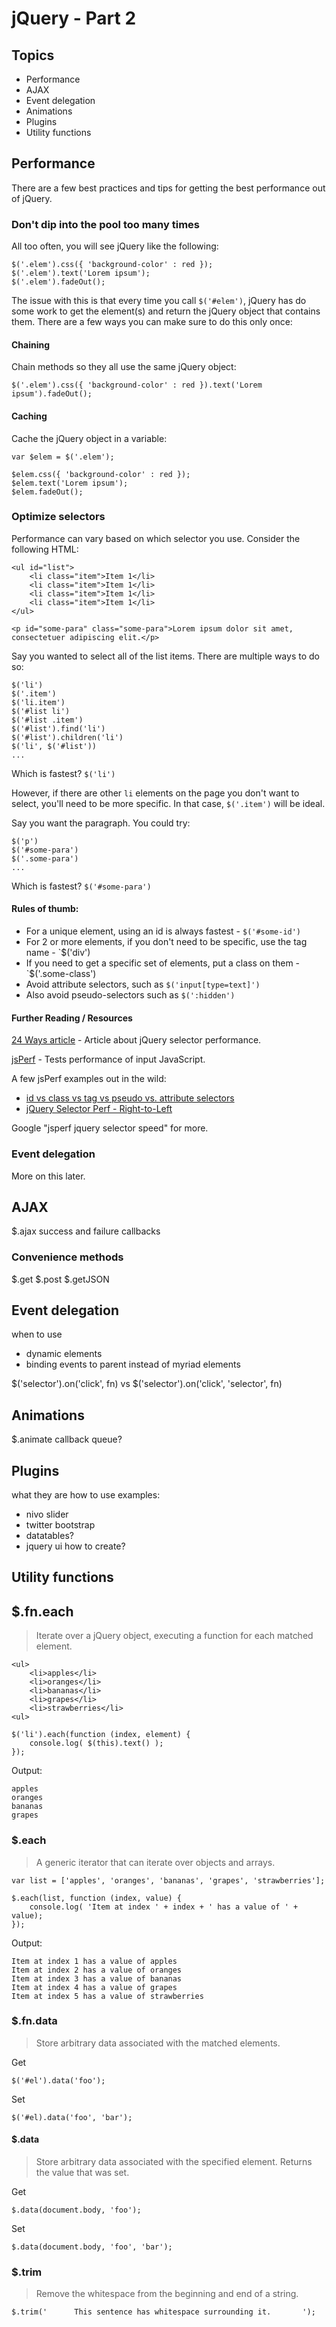 # jQuery - Part 2

## Topics

* Performance
* AJAX
* Event delegation
* Animations
* Plugins
* Utility functions

## Performance

There are a few best practices and tips for getting the best performance out of jQuery.

### Don't dip into the pool too many times

All too often, you will see jQuery like the following:

    $('.elem').css({ 'background-color' : red });
    $('.elem').text('Lorem ipsum');
    $('.elem').fadeOut();

The issue with this is that every time you call `$('#elem')`, jQuery has do some work to get the element(s) and return the jQuery object that contains them. There are a few ways you can make sure to do this only once:

#### Chaining

Chain methods so they all use the same jQuery object:

    $('.elem').css({ 'background-color' : red }).text('Lorem ipsum').fadeOut();

#### Caching

Cache the jQuery object in a variable:

    var $elem = $('.elem');

    $elem.css({ 'background-color' : red });
    $elem.text('Lorem ipsum');
    $elem.fadeOut();

### Optimize selectors

Performance can vary based on which selector you use. Consider the following HTML:

    <ul id="list">
        <li class="item">Item 1</li>
        <li class="item">Item 1</li>
        <li class="item">Item 1</li>
        <li class="item">Item 1</li>
    </ul>

    <p id="some-para" class="some-para">Lorem ipsum dolor sit amet, consectetuer adipiscing elit.</p>

Say you wanted to select all of the list items. There are multiple ways to do so:

    $('li')
    $('.item')
    $('li.item')
    $('#list li')
    $('#list .item')
    $('#list').find('li')
    $('#list').children('li')
    $('li', $('#list'))
    ...

Which is fastest? `$('li')`

However, if there are other `li` elements on the page you don't want to select, you'll need to be more specific. In that case, `$('.item')` will be ideal.

Say you want the paragraph. You could try:

    $('p')
    $('#some-para')
    $('.some-para')
    ...

Which is fastest? `$('#some-para')`

#### Rules of thumb:

* For a unique element, using an id is always fastest - `$('#some-id')`
* For 2 or more elements, if you don't need to be specific, use the tag name - `$('div')
* If you need to get a specific set of elements, put a class on them - `$('.some-class')
* Avoid attribute selectors, such as `$('input[type=text]')`
* Also avoid pseudo-selectors such as `$(':hidden')`

#### Further Reading / Resources

[24 Ways article](http://24ways.org/2011/your-jquery-now-with-less-suck) - Article about jQuery selector performance.

[jsPerf](jsperf.com) - Tests performance of input JavaScript.

A few jsPerf examples out in the wild:

* [id vs class vs tag vs pseudo vs. attribute selectors](http://jsperf.com/id-vs-class-vs-tag-selectors/2)
* [jQuery Selector Perf - Right-to-Left](http://jsperf.com/jquery-selector-perf-right-to-left/91)

Google "jsperf jquery selector speed" for more.


### Event delegation

More on this later.

## AJAX

$.ajax
success and failure callbacks

### Convenience methods

$.get
$.post
$.getJSON

## Event delegation

when to use
* dynamic elements
* binding events to parent instead of myriad elements

$('selector').on('click', fn)
vs
$('selector').on('click', 'selector', fn)

## Animations

$.animate
callback
queue?

## Plugins

what they are
how to use
examples:
* nivo slider
* twitter bootstrap
* datatables?
* jquery ui
how to create?

## Utility functions

## $.fn.each

> Iterate over a jQuery object, executing a function for each matched element.

    <ul>
        <li>apples</li>
        <li>oranges</li>
        <li>bananas</li>
        <li>grapes</li>
        <li>strawberries</li>
    <ul>

    $('li').each(function (index, element) {
        console.log( $(this).text() );
    });

Output:

    apples
    oranges
    bananas
    grapes

### $.each

> A generic iterator that can iterate over objects and arrays.

    var list = ['apples', 'oranges', 'bananas', 'grapes', 'strawberries'];

    $.each(list, function (index, value) {
        console.log( 'Item at index ' + index + ' has a value of ' + value);
    });

Output:

    Item at index 1 has a value of apples
    Item at index 2 has a value of oranges
    Item at index 3 has a value of bananas
    Item at index 4 has a value of grapes
    Item at index 5 has a value of strawberries

### $.fn.data

> Store arbitrary data associated with the matched elements.

Get

    $('#el').data('foo');

Set

    $('#el).data('foo', 'bar');

#### $.data

> Store arbitrary data associated with the specified element. Returns the value that was set.

Get

    $.data(document.body, 'foo');

Set

    $.data(document.body, 'foo', 'bar');

### $.trim

> Remove the whitespace from the beginning and end of a string.

    $.trim('      This sentence has whitespace surrounding it.       ');